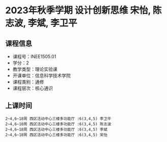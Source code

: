 # 2023年秋季学期 设计创新思维 宋怡, 陈志波, 李斌, 李卫平






## 课程信息

- 课程号：INEE1505.01
- 学分：2
- 教学类型：理论实验课
- 开课单位：信息科学技术学院
- 课程类别：通修
- 课程层次：核心通识

## 上课时间

```
2~4,6~18周 西区活动中心三楼多功能厅 :6(3,4,5) 李卫平
2~4,6~18周 西区活动中心三楼多功能厅 :6(3,4,5) 陈志波
2~4,6~18周 西区活动中心三楼多功能厅 :6(3,4,5) 李斌
2~4,6~18周 西区活动中心三楼多功能厅 :6(3,4,5) 宋怡
```

